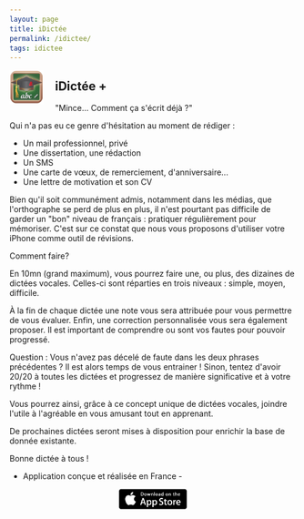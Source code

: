 ```yaml
---
layout: page
title: iDictée
permalink: /idictee/
tags: idictee
---
```


<img src="/images/iDictee-Logo.png" alt="iDictée" title="iDictée" style="width: 60px; height: 60px; float: left; margin-right: 20px;" />

## iDictée + 

"Mince... Comment ça s'écrit déjà ?" 

Qui n'a pas eu ce genre d'hésitation au moment de rédiger : 

- Un mail professionnel, privé 
- Une dissertation, une rédaction
- Un SMS 
- Une carte de vœux, de remerciement, d'anniversaire... 
- Une lettre de motivation et son CV 

Bien qu'il soit communément admis, notamment dans les médias, que l'orthographe se perd de plus en plus, il n'est pourtant pas difficile de garder un "bon" niveau de français : pratiquer régulièrement pour mémoriser. 
C'est sur ce constat que nous vous proposons d'utiliser votre iPhone comme outil de révisions. 

Comment faire? 

En 10mn (grand maximum), vous pourrez faire une, ou plus, des dizaines de dictées vocales. Celles-ci sont réparties en trois niveaux : simple, moyen, difficile. 

À la fin de chaque dictée une note vous sera attribuée pour vous permettre de vous évaluer. Enfin, une correction personnalisée vous sera également proposer. Il est important de comprendre ou sont vos fautes pour pouvoir progressé. 

Question : Vous n'avez pas décelé de faute dans les deux phrases précédentes ? Il est alors temps de vous entrainer ! Sinon, tentez d'avoir 20/20 à toutes les dictées et progressez de manière significative et à votre rythme ! 

Vous pourrez ainsi, grâce à ce concept unique de dictées vocales, joindre l'utile à l'agréable en vous amusant tout en apprenant. 

De prochaines dictées seront mises à disposition pour enrichir la base de donnée existante. 

Bonne dictée à tous !


- Application conçue et réalisée en France -


<div style="width:100%; height: 60px; vertical-align:middle; text-align:center; float:none">
  <img src="/images/App-Store-Badge.png" alt="Download on the App Store" title="Download on the App Store" style="width: 120px; height: 36px;"/> <!-- 135px x 40px -->
</div>